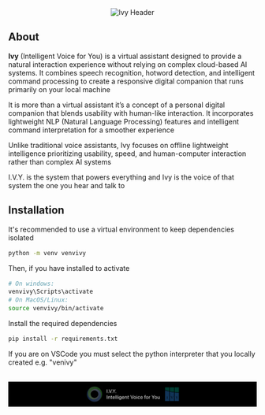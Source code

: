 <div align="center">
  <img src="database/_README/ivy-header.gif" alt="Ivy Header"/>
</div>

## About

**Ivy** (Intelligent Voice for You) is a virtual assistant designed to provide a natural interaction experience without relying on complex cloud-based AI systems. It combines speech recognition, hotword detection, and intelligent command processing to create a responsive digital companion that runs primarily on your local machine

It is more than a virtual assistant it’s a concept of a personal digital companion that blends usability with human-like interaction. It incorporates lightweight NLP (Natural Language Processing) features and intelligent command interpretation for a smoother experience

Unlike traditional voice assistants, Ivy focuses on offline lightweight intelligence prioritizing usability, speed, and human-computer interaction rather than complex AI systems

I.V.Y. is the system that powers everything and Ivy is the voice of that system the one you hear and talk to

## Installation

It's recommended to use a virtual environment to keep dependencies isolated

```bash
python -m venv venvivy
```

Then, if you have installed to activate

```bash
# On windows:
venvivy\Scripts\activate
# On MacOS/Linux:
source venvivy/bin/activate
```

Install the required dependencies

```bash
pip install -r requirements.txt
```

If you are on VSCode you must select the python interpreter that you locally created e.g. "venivy"

</br>
<div align="center">
  <img src="database/_README/ivy-footer.png" alt="Ivy Footer"/>
</div>
